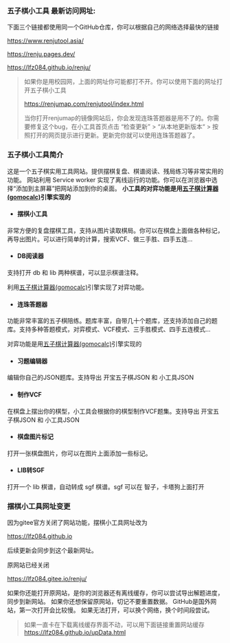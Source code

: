 ### 五子棋小工具 最新访问网址: 

下面三个链接都使用同一个GitHub仓库，你可以根据自己的网络选择最快的链接

<https://www.renjutool.asia/>

<https://renju.pages.dev/>

<https://lfz084.github.io/renju/>

> 如果你是用校园网，上面的网址你可能都打不开。你可以使用下面的网址打开五子棋小工具
>
> <https://renjumap.com/renjutool/index.html>
>
> 当你打开renjumap的镜像网站后，你会发现连珠答题器是用不了的。你需要修复这个bug，在小工具首页点击 “检查更新” > “从本地更新版本“ > 按照打开的网页提示进行更新。更新完你就可以使用连珠答题器了。

###  五子棋小工具简介

这是一个五子棋实用工具网站。提供摆棋复盘、棋谱阅读、残局练习等非常实用的功能。
网站利用 Service worker 实现了离线运行的功能。你可以在浏览器中选择“添加到主屏幕”把网站添加到你的桌面。
**小工具的对弈功能是用[五子棋计算器(gomocalc)](https://github.com/dhbloo/gomoku-calculator/tree/87edc92a07ef3007fe57116d8c4d83cf20e7b2c7)引擎实现的**
    
+ #### 摆棋小工具
    
非常方便的复盘摆棋工具，支持从图片读取棋局。你可以在棋盘上面做各种标记，再导出图片。可以进行简单的计算，搜索VCF、做三手胜、四手五连...
    
+ #### DB阅读器
    
支持打开 db 和 lib 两种棋谱，可以显示棋谱注释。

利用[五子棋计算器(gomocalc)](https://github.com/dhbloo/gomoku-calculator/tree/87edc92a07ef3007fe57116d8c4d83cf20e7b2c7)引擎实现了对弈功能。
    
+ #### 连珠答题器
    
功能非常丰富的五子棋陪练。题库丰富，自带几十个题库，还支持添加自己的题库。支持多种答题模式，对弈模式、VCF模式、三手胜模式、四手五连模式...

对弈功能是用[五子棋计算器(gomocalc)](https://github.com/dhbloo/gomoku-calculator/tree/87edc92a07ef3007fe57116d8c4d83cf20e7b2c7)引擎实现的
    
+ #### 习题编辑器
    
编辑你自己的JSON题库。支持导出 开宝五子棋JSON 和 小工具JSON
    
+ #### 制作VCF
    
在棋盘上摆出你的棋型，小工具会根据你的棋型制作VCF题集。支持导出 开宝五子棋JSON 和 小工具JSON
    
+ #### 棋盘图片标记
    
打开一张棋盘图片，你可以在图片上面添加一些标记。
    
+ #### LIB转SGF
    
打开一个 lib 棋谱，自动转成 sgf 棋谱。sgf 可以在 智子，卡塔狗上面打开

### 摆棋小工具网址变更

因为gitee官方关闭了网站功能，摆棋小工具网址改为

<https://lfz084.github.io>

后续更新会同步到这个最新网址。

原网站已经关闭

<https://lfz084.gitee.io/renju/>

如果你还能打开原网站，是你的浏览器还有离线缓存，你可以尝试导出解题进度，同步到新网站。
如果你还想保留原网站，切记不要重置数据。
GitHub是国外网站，第一次打开会比较慢。
如果无法打开，可以换个网络，换个时间段尝试。

> 如果一直卡在下载离线缓存界面不动，可以用下面链接重置网站缓存
<https://lfz084.github.io/upData.html>
